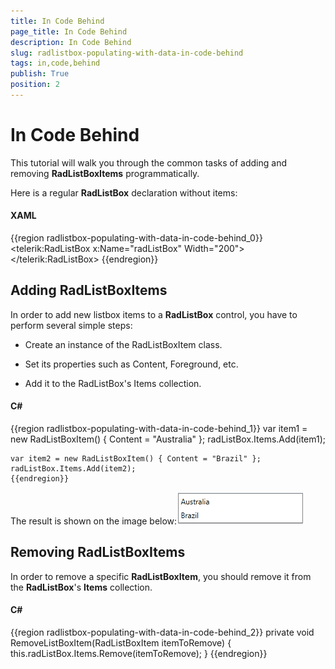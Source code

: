 ```yaml
---
title: In Code Behind
page_title: In Code Behind
description: In Code Behind
slug: radlistbox-populating-with-data-in-code-behind
tags: in,code,behind
publish: True
position: 2
---
```


# In Code Behind



This tutorial will walk you through the common tasks of adding and removing __RadListBoxItems__ programmatically.
		

Here is a regular __RadListBox__ declaration without items:



#### __XAML__

{{region radlistbox-populating-with-data-in-code-behind_0}}
	<telerik:RadListBox x:Name="radListBox" Width="200">			
	</telerik:RadListBox>
	{{endregion}}



## Adding RadListBoxItems

In order to add new listbox items to a __RadListBox__ control, you have to perform several simple steps:
		

* Create an instance of the RadListBoxItem class.

* Set its properties such as Content, Foreground, etc.

*  Add it to the RadListBox's Items collection.



#### __C#__

{{region radlistbox-populating-with-data-in-code-behind_1}}
	var item1 = new RadListBoxItem() { Content = "Australia" };
	radListBox.Items.Add(item1);
	
	var item2 = new RadListBoxItem() { Content = "Brazil" };
	radListBox.Items.Add(item2);
	{{endregion}}



The result is shown on the image below:![radlistbox populatingwithdata incodebehind](images/radlistbox_populatingwithdata_incodebehind.png)

## Removing RadListBoxItems

In order to remove a specific __RadListBoxItem__, you should remove it from the __RadListBox__'s __Items__ collection.
      



#### __C#__

{{region radlistbox-populating-with-data-in-code-behind_2}}
	private void RemoveListBoxItem(RadListBoxItem itemToRemove)
	{
		this.radListBox.Items.Remove(itemToRemove);
	}
	{{endregion}}


